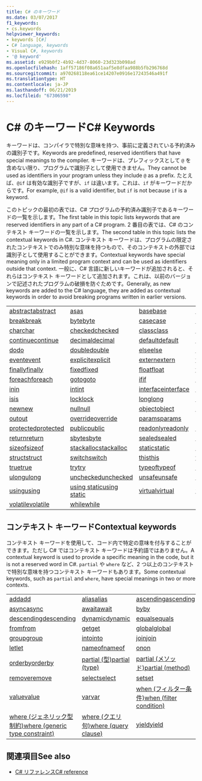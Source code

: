 ```yaml
---
title: C# のキーワード
ms.date: 03/07/2017
f1_keywords:
- cs.keywords
helpviewer_keywords:
- keywords [C#]
- C# language, keywords
- Visual C#, keywords
- '@ keyword'
ms.assetid: e929b0f2-4b92-4d37-8060-23d323b098ad
ms.openlocfilehash: 1aff57186f08a651aaf5e8dfaa988b5fb296768d
ms.sourcegitcommit: a970268118ea61ce14207e0916e17243546a491f
ms.translationtype: HT
ms.contentlocale: ja-JP
ms.lasthandoff: 06/21/2019
ms.locfileid: "67306598"
---
```

# <a name="c-keywords"></a><span data-ttu-id="f1c73-102">C# のキーワード</span><span class="sxs-lookup"><span data-stu-id="f1c73-102">C# Keywords</span></span>

<span data-ttu-id="f1c73-103">キーワードは、コンパイラで特別な意味を持つ、事前に定義されている予約済みの識別子です。</span><span class="sxs-lookup"><span data-stu-id="f1c73-103">Keywords are predefined, reserved identifiers that have special meanings to the compiler.</span></span> <span data-ttu-id="f1c73-104">キーワードは、プレフィックスとして `@` を含めない限り、プログラムで識別子として使用できません。</span><span class="sxs-lookup"><span data-stu-id="f1c73-104">They cannot be used as identifiers in your program unless they include `@` as a prefix.</span></span> <span data-ttu-id="f1c73-105">たとえば、`@if` は有効な識別子ですが、`if` は違います。これは、`if` がキーワードだからです。</span><span class="sxs-lookup"><span data-stu-id="f1c73-105">For example, `@if` is a valid identifier, but `if` is not because `if` is a keyword.</span></span>  
  
 <span data-ttu-id="f1c73-106">このトピックの最初の表では、C# プログラムの予約済み識別子であるキーワードの一覧を示します。</span><span class="sxs-lookup"><span data-stu-id="f1c73-106">The first table in this topic lists keywords that are reserved identifiers in any part of a C# program.</span></span> <span data-ttu-id="f1c73-107">2 番目の表では、C# のコンテキスト キーワードの一覧を示します。</span><span class="sxs-lookup"><span data-stu-id="f1c73-107">The second table in this topic lists the contextual keywords in C#.</span></span> <span data-ttu-id="f1c73-108">コンテキスト キーワードは、プログラムの限定されたコンテキストでのみ特別な意味を持つもので、そのコンテキストの外部では識別子として使用することができます。</span><span class="sxs-lookup"><span data-stu-id="f1c73-108">Contextual keywords have special meaning only in a limited program context and can be used as identifiers outside that context.</span></span> <span data-ttu-id="f1c73-109">一般に、C# 言語に新しいキーワードが追加されると、それらはコンテキスト キーワードとして追加されます。これは、以前のバージョンで記述されたプログラムの破損を防ぐためです。</span><span class="sxs-lookup"><span data-stu-id="f1c73-109">Generally, as new keywords are added to the C# language, they are added as contextual keywords in order to avoid breaking programs written in earlier versions.</span></span>  
  
|||||  
|---|---|---|---|  
|[<span data-ttu-id="f1c73-110">abstract</span><span class="sxs-lookup"><span data-stu-id="f1c73-110">abstract</span></span>](abstract.md)|[<span data-ttu-id="f1c73-111">as</span><span class="sxs-lookup"><span data-stu-id="f1c73-111">as</span></span>](../operators/type-testing-and-conversion-operators.md#as-operator)|[<span data-ttu-id="f1c73-112">base</span><span class="sxs-lookup"><span data-stu-id="f1c73-112">base</span></span>](base.md)|[<span data-ttu-id="f1c73-113">bool</span><span class="sxs-lookup"><span data-stu-id="f1c73-113">bool</span></span>](bool.md)|  
|[<span data-ttu-id="f1c73-114">break</span><span class="sxs-lookup"><span data-stu-id="f1c73-114">break</span></span>](break.md)|[<span data-ttu-id="f1c73-115">byte</span><span class="sxs-lookup"><span data-stu-id="f1c73-115">byte</span></span>](byte.md)|[<span data-ttu-id="f1c73-116">case</span><span class="sxs-lookup"><span data-stu-id="f1c73-116">case</span></span>](switch.md)|[<span data-ttu-id="f1c73-117">catch</span><span class="sxs-lookup"><span data-stu-id="f1c73-117">catch</span></span>](try-catch.md)|  
|[<span data-ttu-id="f1c73-118">char</span><span class="sxs-lookup"><span data-stu-id="f1c73-118">char</span></span>](char.md)|[<span data-ttu-id="f1c73-119">checked</span><span class="sxs-lookup"><span data-stu-id="f1c73-119">checked</span></span>](checked.md)|[<span data-ttu-id="f1c73-120">class</span><span class="sxs-lookup"><span data-stu-id="f1c73-120">class</span></span>](class.md)|[<span data-ttu-id="f1c73-121">const</span><span class="sxs-lookup"><span data-stu-id="f1c73-121">const</span></span>](const.md)|  
|[<span data-ttu-id="f1c73-122">continue</span><span class="sxs-lookup"><span data-stu-id="f1c73-122">continue</span></span>](continue.md)|[<span data-ttu-id="f1c73-123">decimal</span><span class="sxs-lookup"><span data-stu-id="f1c73-123">decimal</span></span>](decimal.md)|[<span data-ttu-id="f1c73-124">default</span><span class="sxs-lookup"><span data-stu-id="f1c73-124">default</span></span>](default.md)|[<span data-ttu-id="f1c73-125">delegate</span><span class="sxs-lookup"><span data-stu-id="f1c73-125">delegate</span></span>](delegate.md)|  
|[<span data-ttu-id="f1c73-126">do</span><span class="sxs-lookup"><span data-stu-id="f1c73-126">do</span></span>](do.md)|[<span data-ttu-id="f1c73-127">double</span><span class="sxs-lookup"><span data-stu-id="f1c73-127">double</span></span>](double.md)|[<span data-ttu-id="f1c73-128">else</span><span class="sxs-lookup"><span data-stu-id="f1c73-128">else</span></span>](if-else.md)|[<span data-ttu-id="f1c73-129">enum</span><span class="sxs-lookup"><span data-stu-id="f1c73-129">enum</span></span>](enum.md)|  
|[<span data-ttu-id="f1c73-130">event</span><span class="sxs-lookup"><span data-stu-id="f1c73-130">event</span></span>](event.md)|[<span data-ttu-id="f1c73-131">explicit</span><span class="sxs-lookup"><span data-stu-id="f1c73-131">explicit</span></span>](explicit.md)|[<span data-ttu-id="f1c73-132">extern</span><span class="sxs-lookup"><span data-stu-id="f1c73-132">extern</span></span>](extern.md)|[<span data-ttu-id="f1c73-133">false</span><span class="sxs-lookup"><span data-stu-id="f1c73-133">false</span></span>](false-literal.md)|  
|[<span data-ttu-id="f1c73-134">finally</span><span class="sxs-lookup"><span data-stu-id="f1c73-134">finally</span></span>](try-finally.md)|[<span data-ttu-id="f1c73-135">fixed</span><span class="sxs-lookup"><span data-stu-id="f1c73-135">fixed</span></span>](fixed-statement.md)|[<span data-ttu-id="f1c73-136">float</span><span class="sxs-lookup"><span data-stu-id="f1c73-136">float</span></span>](float.md)|[<span data-ttu-id="f1c73-137">for</span><span class="sxs-lookup"><span data-stu-id="f1c73-137">for</span></span>](for.md)|  
|[<span data-ttu-id="f1c73-138">foreach</span><span class="sxs-lookup"><span data-stu-id="f1c73-138">foreach</span></span>](foreach-in.md)|[<span data-ttu-id="f1c73-139">goto</span><span class="sxs-lookup"><span data-stu-id="f1c73-139">goto</span></span>](goto.md)|[<span data-ttu-id="f1c73-140">if</span><span class="sxs-lookup"><span data-stu-id="f1c73-140">if</span></span>](if-else.md)|[<span data-ttu-id="f1c73-141">implicit</span><span class="sxs-lookup"><span data-stu-id="f1c73-141">implicit</span></span>](implicit.md)|  
|[<span data-ttu-id="f1c73-142">in</span><span class="sxs-lookup"><span data-stu-id="f1c73-142">in</span></span>](in.md)|[<span data-ttu-id="f1c73-143">int</span><span class="sxs-lookup"><span data-stu-id="f1c73-143">int</span></span>](int.md)|[<span data-ttu-id="f1c73-144">interface</span><span class="sxs-lookup"><span data-stu-id="f1c73-144">interface</span></span>](interface.md)|[<span data-ttu-id="f1c73-145">internal</span><span class="sxs-lookup"><span data-stu-id="f1c73-145">internal</span></span>](internal.md)|
|[<span data-ttu-id="f1c73-146">is</span><span class="sxs-lookup"><span data-stu-id="f1c73-146">is</span></span>](is.md)|[<span data-ttu-id="f1c73-147">lock</span><span class="sxs-lookup"><span data-stu-id="f1c73-147">lock</span></span>](lock-statement.md)|[<span data-ttu-id="f1c73-148">long</span><span class="sxs-lookup"><span data-stu-id="f1c73-148">long</span></span>](long.md)|[<span data-ttu-id="f1c73-149">namespace</span><span class="sxs-lookup"><span data-stu-id="f1c73-149">namespace</span></span>](namespace.md)|
|[<span data-ttu-id="f1c73-150">new</span><span class="sxs-lookup"><span data-stu-id="f1c73-150">new</span></span>](new.md)|[<span data-ttu-id="f1c73-151">null</span><span class="sxs-lookup"><span data-stu-id="f1c73-151">null</span></span>](null.md)|[<span data-ttu-id="f1c73-152">object</span><span class="sxs-lookup"><span data-stu-id="f1c73-152">object</span></span>](object.md)|[<span data-ttu-id="f1c73-153">operator</span><span class="sxs-lookup"><span data-stu-id="f1c73-153">operator</span></span>](operator.md)|
|[<span data-ttu-id="f1c73-154">out</span><span class="sxs-lookup"><span data-stu-id="f1c73-154">out</span></span>](out.md)|[<span data-ttu-id="f1c73-155">override</span><span class="sxs-lookup"><span data-stu-id="f1c73-155">override</span></span>](override.md)|[<span data-ttu-id="f1c73-156">params</span><span class="sxs-lookup"><span data-stu-id="f1c73-156">params</span></span>](params.md)|[<span data-ttu-id="f1c73-157">private</span><span class="sxs-lookup"><span data-stu-id="f1c73-157">private</span></span>](private.md)|
|[<span data-ttu-id="f1c73-158">protected</span><span class="sxs-lookup"><span data-stu-id="f1c73-158">protected</span></span>](protected.md)|[<span data-ttu-id="f1c73-159">public</span><span class="sxs-lookup"><span data-stu-id="f1c73-159">public</span></span>](public.md)|[<span data-ttu-id="f1c73-160">readonly</span><span class="sxs-lookup"><span data-stu-id="f1c73-160">readonly</span></span>](readonly.md)|[<span data-ttu-id="f1c73-161">ref</span><span class="sxs-lookup"><span data-stu-id="f1c73-161">ref</span></span>](ref.md)|
|[<span data-ttu-id="f1c73-162">return</span><span class="sxs-lookup"><span data-stu-id="f1c73-162">return</span></span>](return.md)|[<span data-ttu-id="f1c73-163">sbyte</span><span class="sxs-lookup"><span data-stu-id="f1c73-163">sbyte</span></span>](sbyte.md)|[<span data-ttu-id="f1c73-164">sealed</span><span class="sxs-lookup"><span data-stu-id="f1c73-164">sealed</span></span>](sealed.md)|[<span data-ttu-id="f1c73-165">short</span><span class="sxs-lookup"><span data-stu-id="f1c73-165">short</span></span>](short.md)||
[<span data-ttu-id="f1c73-166">sizeof</span><span class="sxs-lookup"><span data-stu-id="f1c73-166">sizeof</span></span>](sizeof.md)|[<span data-ttu-id="f1c73-167">stackalloc</span><span class="sxs-lookup"><span data-stu-id="f1c73-167">stackalloc</span></span>](../operators/stackalloc.md)|[<span data-ttu-id="f1c73-168">static</span><span class="sxs-lookup"><span data-stu-id="f1c73-168">static</span></span>](static.md)|[<span data-ttu-id="f1c73-169">string</span><span class="sxs-lookup"><span data-stu-id="f1c73-169">string</span></span>](string.md)|
|[<span data-ttu-id="f1c73-170">struct</span><span class="sxs-lookup"><span data-stu-id="f1c73-170">struct</span></span>](struct.md)|[<span data-ttu-id="f1c73-171">switch</span><span class="sxs-lookup"><span data-stu-id="f1c73-171">switch</span></span>](switch.md)|[<span data-ttu-id="f1c73-172">this</span><span class="sxs-lookup"><span data-stu-id="f1c73-172">this</span></span>](this.md)|[<span data-ttu-id="f1c73-173">throw</span><span class="sxs-lookup"><span data-stu-id="f1c73-173">throw</span></span>](throw.md)|
|[<span data-ttu-id="f1c73-174">true</span><span class="sxs-lookup"><span data-stu-id="f1c73-174">true</span></span>](true-literal.md)|[<span data-ttu-id="f1c73-175">try</span><span class="sxs-lookup"><span data-stu-id="f1c73-175">try</span></span>](try-catch.md)|[<span data-ttu-id="f1c73-176">typeof</span><span class="sxs-lookup"><span data-stu-id="f1c73-176">typeof</span></span>](../operators/type-testing-and-conversion-operators.md#typeof-operator)|[<span data-ttu-id="f1c73-177">uint</span><span class="sxs-lookup"><span data-stu-id="f1c73-177">uint</span></span>](uint.md)|
|[<span data-ttu-id="f1c73-178">ulong</span><span class="sxs-lookup"><span data-stu-id="f1c73-178">ulong</span></span>](ulong.md)|[<span data-ttu-id="f1c73-179">unchecked</span><span class="sxs-lookup"><span data-stu-id="f1c73-179">unchecked</span></span>](unchecked.md)|[<span data-ttu-id="f1c73-180">unsafe</span><span class="sxs-lookup"><span data-stu-id="f1c73-180">unsafe</span></span>](unsafe.md)|[<span data-ttu-id="f1c73-181">ushort</span><span class="sxs-lookup"><span data-stu-id="f1c73-181">ushort</span></span>](ushort.md)|
|[<span data-ttu-id="f1c73-182">using</span><span class="sxs-lookup"><span data-stu-id="f1c73-182">using</span></span>](using.md)|[<span data-ttu-id="f1c73-183">using static</span><span class="sxs-lookup"><span data-stu-id="f1c73-183">using static</span></span>](using-static.md)|[<span data-ttu-id="f1c73-184">virtual</span><span class="sxs-lookup"><span data-stu-id="f1c73-184">virtual</span></span>](virtual.md)|[<span data-ttu-id="f1c73-185">void</span><span class="sxs-lookup"><span data-stu-id="f1c73-185">void</span></span>](void.md)|
|[<span data-ttu-id="f1c73-186">volatile</span><span class="sxs-lookup"><span data-stu-id="f1c73-186">volatile</span></span>](volatile.md)|[<span data-ttu-id="f1c73-187">while</span><span class="sxs-lookup"><span data-stu-id="f1c73-187">while</span></span>](while.md)|

## <a name="contextual-keywords"></a><span data-ttu-id="f1c73-188">コンテキスト キーワード</span><span class="sxs-lookup"><span data-stu-id="f1c73-188">Contextual keywords</span></span>

 <span data-ttu-id="f1c73-189">コンテキスト キーワードを使用して、コード内で特定の意味を付与することができます。ただし C# ではコンテキスト キーワードは予約語ではありません。</span><span class="sxs-lookup"><span data-stu-id="f1c73-189">A contextual keyword is used to provide a specific meaning in the code, but it is not a reserved word in C#.</span></span> <span data-ttu-id="f1c73-190">`partial` や `where` など、2 つ以上のコンテキストで特別な意味を持つコンテキスト キーワードもあります。</span><span class="sxs-lookup"><span data-stu-id="f1c73-190">Some contextual keywords, such as `partial` and `where`, have special meanings in two or more contexts.</span></span>  
  
||||  
|---|---|---|  
|[<span data-ttu-id="f1c73-191">add</span><span class="sxs-lookup"><span data-stu-id="f1c73-191">add</span></span>](add.md)|[<span data-ttu-id="f1c73-192">alias</span><span class="sxs-lookup"><span data-stu-id="f1c73-192">alias</span></span>](extern-alias.md)|[<span data-ttu-id="f1c73-193">ascending</span><span class="sxs-lookup"><span data-stu-id="f1c73-193">ascending</span></span>](ascending.md)|
|[<span data-ttu-id="f1c73-194">async</span><span class="sxs-lookup"><span data-stu-id="f1c73-194">async</span></span>](async.md)|[<span data-ttu-id="f1c73-195">await</span><span class="sxs-lookup"><span data-stu-id="f1c73-195">await</span></span>](await.md)|[<span data-ttu-id="f1c73-196">by</span><span class="sxs-lookup"><span data-stu-id="f1c73-196">by</span></span>](by.md)|
|[<span data-ttu-id="f1c73-197">descending</span><span class="sxs-lookup"><span data-stu-id="f1c73-197">descending</span></span>](descending.md)|[<span data-ttu-id="f1c73-198">dynamic</span><span class="sxs-lookup"><span data-stu-id="f1c73-198">dynamic</span></span>](dynamic.md)|[<span data-ttu-id="f1c73-199">equals</span><span class="sxs-lookup"><span data-stu-id="f1c73-199">equals</span></span>](equals.md)|
|[<span data-ttu-id="f1c73-200">from</span><span class="sxs-lookup"><span data-stu-id="f1c73-200">from</span></span>](from-clause.md)|[<span data-ttu-id="f1c73-201">get</span><span class="sxs-lookup"><span data-stu-id="f1c73-201">get</span></span>](get.md)|[<span data-ttu-id="f1c73-202">global</span><span class="sxs-lookup"><span data-stu-id="f1c73-202">global</span></span>](global.md)|
|[<span data-ttu-id="f1c73-203">group</span><span class="sxs-lookup"><span data-stu-id="f1c73-203">group</span></span>](group-clause.md)|[<span data-ttu-id="f1c73-204">into</span><span class="sxs-lookup"><span data-stu-id="f1c73-204">into</span></span>](into.md)|[<span data-ttu-id="f1c73-205">join</span><span class="sxs-lookup"><span data-stu-id="f1c73-205">join</span></span>](join-clause.md)|
|[<span data-ttu-id="f1c73-206">let</span><span class="sxs-lookup"><span data-stu-id="f1c73-206">let</span></span>](let-clause.md)|[<span data-ttu-id="f1c73-207">nameof</span><span class="sxs-lookup"><span data-stu-id="f1c73-207">nameof</span></span>](nameof.md)|[<span data-ttu-id="f1c73-208">on</span><span class="sxs-lookup"><span data-stu-id="f1c73-208">on</span></span>](on.md)|
|[<span data-ttu-id="f1c73-209">orderby</span><span class="sxs-lookup"><span data-stu-id="f1c73-209">orderby</span></span>](orderby-clause.md)|[<span data-ttu-id="f1c73-210">partial (型)</span><span class="sxs-lookup"><span data-stu-id="f1c73-210">partial (type)</span></span>](partial-type.md)|[<span data-ttu-id="f1c73-211">partial (メソッド)</span><span class="sxs-lookup"><span data-stu-id="f1c73-211">partial (method)</span></span>](partial-method.md)|
|[<span data-ttu-id="f1c73-212">remove</span><span class="sxs-lookup"><span data-stu-id="f1c73-212">remove</span></span>](remove.md)|[<span data-ttu-id="f1c73-213">select</span><span class="sxs-lookup"><span data-stu-id="f1c73-213">select</span></span>](select-clause.md)|[<span data-ttu-id="f1c73-214">set</span><span class="sxs-lookup"><span data-stu-id="f1c73-214">set</span></span>](set.md)|
|[<span data-ttu-id="f1c73-215">value</span><span class="sxs-lookup"><span data-stu-id="f1c73-215">value</span></span>](value.md)|[<span data-ttu-id="f1c73-216">var</span><span class="sxs-lookup"><span data-stu-id="f1c73-216">var</span></span>](var.md)|[<span data-ttu-id="f1c73-217">when (フィルター条件)</span><span class="sxs-lookup"><span data-stu-id="f1c73-217">when (filter condition)</span></span>](when.md)|
|[<span data-ttu-id="f1c73-218">where (ジェネリック型制約)</span><span class="sxs-lookup"><span data-stu-id="f1c73-218">where (generic type constraint)</span></span>](where-generic-type-constraint.md)|[<span data-ttu-id="f1c73-219">where (クエリ句)</span><span class="sxs-lookup"><span data-stu-id="f1c73-219">where (query clause)</span></span>](where-clause.md)|[<span data-ttu-id="f1c73-220">yield</span><span class="sxs-lookup"><span data-stu-id="f1c73-220">yield</span></span>](yield.md)|
  
## <a name="see-also"></a><span data-ttu-id="f1c73-221">関連項目</span><span class="sxs-lookup"><span data-stu-id="f1c73-221">See also</span></span>

- [<span data-ttu-id="f1c73-222">C# リファレンス</span><span class="sxs-lookup"><span data-stu-id="f1c73-222">C# reference</span></span>](../index.md)

